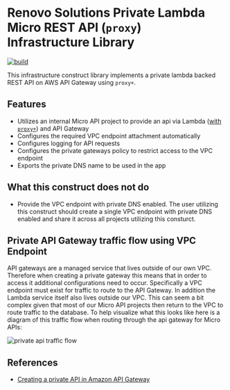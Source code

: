 # Renovo Solutions Private Lambda Micro REST API (`proxy`) Infrastructure Library

[![build](https://github.com/RenovoSolutions/cdk-library-renovo-microapi/actions/workflows/build.yml/badge.svg)](https://github.com/RenovoSolutions/cdk-library-renovo-microapi/workflows/build.yml)

This infrastructure construct library implements a private lambda backed REST API on AWS API Gateway using `proxy+`.

## Features

* Utilizes an internal Micro API project to provide an api via Lambda ([with `proxy+`](https://docs.aws.amazon.com/apigateway/latest/developerguide/api-gateway-set-up-simple-proxy.html)) and API Gateway
* Configures the required VPC endpoint attachment automatically
* Configures logging for API requests
* Configures the private gateways policy to restrict access to the VPC endpoint
* Exports the private DNS name to be used in the app

## What this construct does not do

* Provide the VPC endpoint with private DNS enabled. The user utilizing this construct should create a single VPC endpoint with private DNS enabled and share it across all projects utilizing this consturct.

## Private API Gateway traffic flow using VPC Endpoint

API gateways are a managed service that lives outside of our own VPC. Therefore when creating a private gateway this means that in order to access it additional configurations need to occur. Specifically a VPC endpoint must exist for traffic to route to the API Gateway. In addition the Lambda service itself also lives outside our VPC. This can seem a bit complex given that most of our Micro API projects then return to the VPC to route traffic to the database. To help visualize what this looks like here is a diagram of this traffic flow when routing through the api gateway for Micro APIs:

![private api traffic flow](docs/private_api_traffic.png)

## References

* [Creating a private API in Amazon API Gateway](https://docs.aws.amazon.com/apigateway/latest/developerguide/apigateway-private-apis.html)
